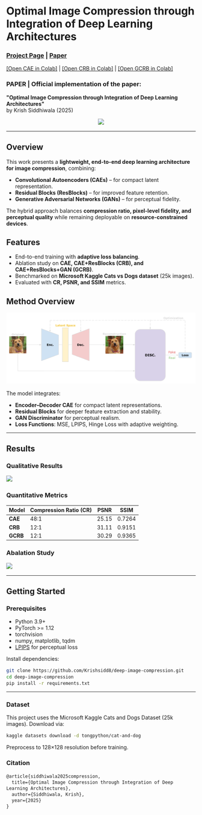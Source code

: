 # Optimal Image Compression through Integration of Deep Learning Architectures
### [Project Page](https://krishsidd8.github.io/deep-image-compression/) | [Paper](StandardCitations_Optimal_Image_Compression_through_Integration_of_Deep_Learning_Architectures.pdf)
[[Open CAE in Colab]](https://colab.research.google.com/drive/1cGdR4h0VHmoqLsL20he8giuW51dkLBAD?usp=sharing) |
[[Open CRB in Colab]](https://colab.research.google.com/drive/1pm47RUYwW_jZHydkPRAGeOcq106I3CKa?usp=sharing) |
[[Open GCRB in Colab]](https://colab.research.google.com/drive/1xIDywdkdVjHGxKZz2Bu4X2hJptWCamyK?usp=sharing)

### PAPER | Official implementation of the paper:  
**"Optimal Image Compression through Integration of Deep Learning Architectures"**  
by Krish Siddhiwala (2025)

<p align="center">
  <img src="imgs/Banner.svg">
</p>

---

## Overview
This work presents a **lightweight, end-to-end deep learning architecture for image compression**, combining:

- **Convolutional Autoencoders (CAEs)** – for compact latent representation.  
- **Residual Blocks (ResBlocks)** – for improved feature retention.  
- **Generative Adversarial Networks (GANs)** – for perceptual fidelity.  

The hybrid approach balances **compression ratio, pixel-level fidelity, and perceptual quality** while remaining deployable on **resource-constrained devices**.


## Features
- End-to-end training with **adaptive loss balancing**.  
- Ablation study on **CAE, CAE+ResBlocks (CRB), and CAE+ResBlocks+GAN (GCRB)**.  
- Benchmarked on **Microsoft Kaggle Cats vs Dogs dataset** (25k images).  
- Evaluated with **CR, PSNR, and SSIM** metrics.  


## Method Overview
<img src="imgs/Model Diagram.svg">

The model integrates:
- **Encoder–Decoder CAE** for compact latent representations.  
- **Residual Blocks** for deeper feature extraction and stability.  
- **GAN Discriminator** for perceptual realism.  
- **Loss Functions**: MSE, LPIPS, Hinge Loss with adaptive weighting.  

---

## Results

### Qualitative Results
  <img src="imgs/Final Output Results.svg" width="600">

### Quantitative Metrics

|   Model   | Compression Ratio (CR) |    PSNR   |  SSIM  |
|-----------|------------------------|-----------|--------|
| **CAE**   | 48:1                   | 25.15     | 0.7264 |
| **CRB**   | 12:1                   | 31.11     | 0.9151 |
| **GCRB**  | 12:1                   | 30.29     | 0.9365 |

### Abalation Study
<img src="imgs/Palette.svg" width="600">

---
## Getting Started

### Prerequisites
- Python 3.9+
- PyTorch >= 1.12
- torchvision
- numpy, matplotlib, tqdm
- [LPIPS](https://github.com/richzhang/PerceptualSimilarity) for perceptual loss

Install dependencies:
```bash
git clone https://github.com/Krishsidd8/deep-image-compression.git
cd deep-image-compression
pip install -r requirements.txt
```
---

### Dataset

This project uses the Microsoft Kaggle Cats and Dogs Dataset (25k images).
Download via:

```bash
kaggle datasets download -d tongpython/cat-and-dog
```
Preprocess to 128×128 resolution before training.


### Citation

```
@article{siddhiwala2025compression,
  title={Optimal Image Compression through Integration of Deep Learning Architectures},
  author={Siddhiwala, Krish},
  year={2025}
}
```